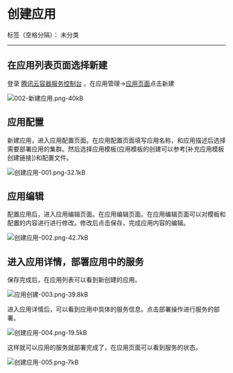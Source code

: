 ﻿# 创建应用

标签（空格分隔）： 未分类

---

## 在应用列表页面选择新建

登录 [腾讯云容器服务控制台](https://console.cloud.tencent.com/ccs) 。在应用管理->[应用页面][1]点击新建

![002-新建应用.png-40kB][2]

## 应用配置

新建应用，进入应用配置页面。在应用配置页面填写应用名称，和应用描述后选择需要部署应用的集群。然后选择应用模板(应用模板的创建可以参考[补充应用模板创建链接])和配置文件。

![创建应用-001.png-32.1kB][3]

## 应用编辑

配置应用后，进入应用编辑页面。在应用编辑页面。在应用编辑页面可以对模板和配置的内容进行进行修改。修改后点击保存，完成应用内容的编辑。

![创建应用-002.png-42.7kB][4]

## 进入应用详情，部署应用中的服务

保存完成后，在应用列表可以看到新创建的应用。

![应用创建-003.png-39.8kB][5]

进入应用详情后，可以看到应用中具体的服务信息。点击部署操作进行服务的部署。

![创建应用-004.png-19.5kB][6]

这样就可以应用的服务就部署完成了，在应用页面可以看到服务的状态。

![创建应用-005.png-7kB][7]


  [1]: https://console.cloud.tencent.com/ccs/application
  
  [2]: http://static.zybuluo.com/yan234280533/48hsds9lua5fx603mzcclh8l/002-%E6%96%B0%E5%BB%BA%E5%BA%94%E7%94%A8.png
  [3]: http://static.zybuluo.com/yan234280533/9su3yscxl8t4xt4ofc2lmmd4/%E5%88%9B%E5%BB%BA%E5%BA%94%E7%94%A8-001.png
  [4]: http://static.zybuluo.com/yan234280533/b7aq84ulvblsbt4t3dthx8av/%E5%88%9B%E5%BB%BA%E5%BA%94%E7%94%A8-002.png
  [5]: http://static.zybuluo.com/yan234280533/fmkufxv1u0xvg1erf65d0n3m/%E5%BA%94%E7%94%A8%E5%88%9B%E5%BB%BA-003.png
  [6]: http://static.zybuluo.com/yan234280533/m9lfl9jbwj34lgshjlqsodnh/%E5%88%9B%E5%BB%BA%E5%BA%94%E7%94%A8-004.png
  [7]: http://static.zybuluo.com/yan234280533/42zd2vttoxbygf5cydeua58q/%E5%88%9B%E5%BB%BA%E5%BA%94%E7%94%A8-005.png
